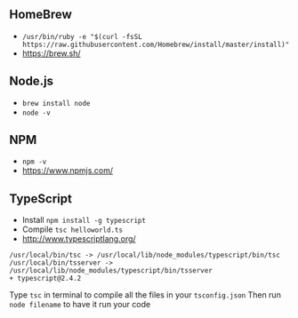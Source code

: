 ## HomeBrew
- ````/usr/bin/ruby -e "$(curl -fsSL https://raw.githubusercontent.com/Homebrew/install/master/install)"````
- https://brew.sh/

## Node.js
- ````brew install node````
- ````node -v````

## NPM
- ````npm -v````
- https://www.npmjs.com/

## TypeScript
- Install ````npm install -g typescript````
- Compile ````tsc helloworld.ts````
- http://www.typescriptlang.org/

````plaintext
/usr/local/bin/tsc -> /usr/local/lib/node_modules/typescript/bin/tsc
/usr/local/bin/tsserver -> /usr/local/lib/node_modules/typescript/bin/tsserver
+ typescript@2.4.2
````

Type ````tsc```` in terminal to compile all the files in your ````tsconfig.json````
Then run ````node filename```` to have it run your code
